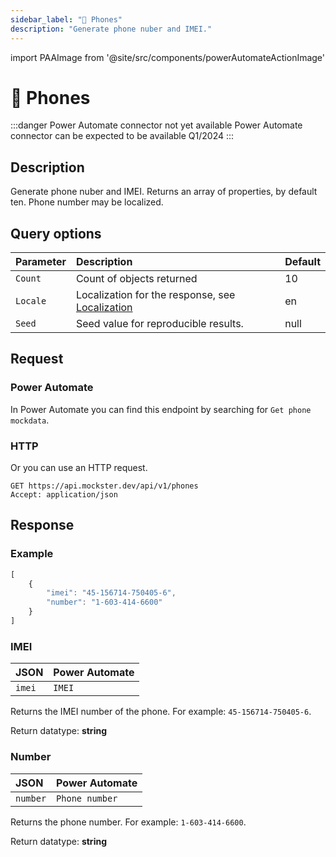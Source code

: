 ```yaml
---
sidebar_label: "📱 Phones"
description: "Generate phone nuber and IMEI."
---
```


import PAAImage from '@site/src/components/powerAutomateActionImage'

# 📱 Phones

:::danger Power Automate connector not yet available
Power Automate connector can be expected to be available Q1/2024
:::

## Description

Generate phone nuber and IMEI. Returns an array of properties, by default ten. Phone number may be localized.

## Query options

|Parameter|Description|Default|
|---------|:---------|---------|
|`Count`| Count of objects returned | 10 |
|`Locale`| Localization for the response, see [Localization](./../localization) | en |
|`Seed` | Seed value for reproducible results. | null |

## Request

### Power Automate

In Power Automate you can find this endpoint by searching for `Get phone mockdata`.

<PAAImage src="/img/phones-action.jpg" alt="Get phone mockdata action" />

### HTTP

Or you can use an HTTP request.

```http title="HTTP"
GET https://api.mockster.dev/api/v1/phones
Accept: application/json  
```

## Response 

### Example 

```jsx title="JSON"
[
    {
        "imei": "45-156714-750405-6",
        "number": "1-603-414-6600"
    }
]
```

### IMEI

|JSON|Power Automate|
|:---------|:---------|
`imei`|`IMEI`

Returns the IMEI number of the phone. For example: `45-156714-750405-6`.

Return datatype: **string**

### Number

|JSON|Power Automate|
|:---------|:---------|
`number`|`Phone number`

Returns the phone number. For example: `1-603-414-6600`.

Return datatype: **string**